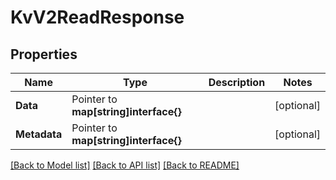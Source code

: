 # KvV2ReadResponse


## Properties

Name | Type | Description | Notes
------------ | ------------- | ------------- | -------------
**Data** | Pointer to **map[string]interface{}** |  | [optional] 
**Metadata** | Pointer to **map[string]interface{}** |  | [optional] 





[[Back to Model list]](../README.md#documentation-for-models) [[Back to API list]](../README.md#documentation-for-api-endpoints) [[Back to README]](../README.md)


